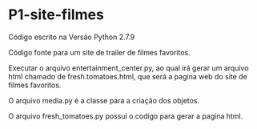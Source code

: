 # P1-site-filmes

Código escrito na Versão Python 2.7.9

Código fonte para um site de trailer de filmes favoritos.

Executar o arquivo entertainment_center.py, ao qual irá gerar um arquivo html chamado de fresh.tomatoes.html, que será a pagina web do site de filmes favoritos.

O arquivo media.py é a classe para a criação dos objetos.


O arquivo fresh_tomatoes.py possui o codigo para gerar a pagina html.